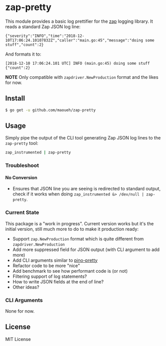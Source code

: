 # zap-pretty

This module provides a basic log prettifier for the [zap](https://github.com/uber-go/zap)
logging library. It reads a standard Zap JSON log line:

```
{"severity":"INFO","time":"2018-12-10T17:06:24.10107832Z","caller":"main.go:45","message":"doing some stuff","count":2}
```

And formats it to:

```
[2018-12-10 17:06:24.101 UTC] INFO (main.go:45) doing some stuff {"count":2}
```

**NOTE** Only compatible with `zapdriver.NewProduction` format and the likes for now.

## Install

```sh
$ go get -u github.com/maoueh/zap-pretty
```

## Usage

Simply pipe the output of the CLI tool generating Zap JSON log lines to the `zap-pretty` tool:

```sh
zap_instrumented | zap-pretty
```

### Troubleshoot

#### No Conversion

- Ensures that JSON line you are seeing is redirected to standard output, check if it works
  when doing `zap_instrumented &> /dev/null | zap-pretty`.

### Current State

This package is a "work in progress". Current version works but it's the initial version, still
much more to do to make it production ready:

- Support `zap.NewProduction` format which is quite different from `zapdriver.NewProduction`
- Add more suppressed field for JSON output (with CLI argument to add more)
- Add CLI arguments similar to [pino-pretty](https://github.com/pinojs/pino-pretty#cli-arguments)
- Refactor code to be more "nice"
- Add benchmark to see how performant code is (or not)
- Filtering support of log statements?
- How to write JSON fields at the end of line?
- Other ideas?

### CLI Arguments

None for now.

## License

MIT License